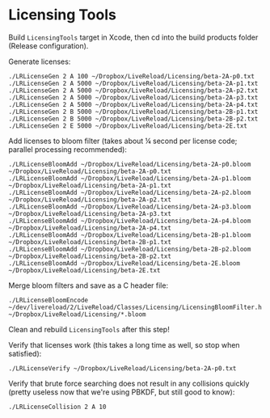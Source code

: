 Licensing Tools
===============

Build `LicensingTools` target in Xcode, then cd into the build products folder (Release configuration).

Generate licenses:

    ./LRLicenseGen 2 A 100 ~/Dropbox/LiveReload/Licensing/beta-2A-p0.txt
    ./LRLicenseGen 2 A 5000 ~/Dropbox/LiveReload/Licensing/beta-2A-p1.txt
    ./LRLicenseGen 2 A 5000 ~/Dropbox/LiveReload/Licensing/beta-2A-p2.txt
    ./LRLicenseGen 2 A 5000 ~/Dropbox/LiveReload/Licensing/beta-2A-p3.txt
    ./LRLicenseGen 2 A 5000 ~/Dropbox/LiveReload/Licensing/beta-2A-p4.txt
    ./LRLicenseGen 2 B 5000 ~/Dropbox/LiveReload/Licensing/beta-2B-p1.txt
    ./LRLicenseGen 2 B 5000 ~/Dropbox/LiveReload/Licensing/beta-2B-p2.txt
    ./LRLicenseGen 2 E 5000 ~/Dropbox/LiveReload/Licensing/beta-2E.txt

Add licenses to bloom filter (takes about ¼ second per license code; parallel processing recommended):

    ./LRLicenseBloomAdd ~/Dropbox/LiveReload/Licensing/beta-2A-p0.bloom ~/Dropbox/LiveReload/Licensing/beta-2A-p0.txt
    ./LRLicenseBloomAdd ~/Dropbox/LiveReload/Licensing/beta-2A-p1.bloom ~/Dropbox/LiveReload/Licensing/beta-2A-p1.txt
    ./LRLicenseBloomAdd ~/Dropbox/LiveReload/Licensing/beta-2A-p2.bloom ~/Dropbox/LiveReload/Licensing/beta-2A-p2.txt
    ./LRLicenseBloomAdd ~/Dropbox/LiveReload/Licensing/beta-2A-p3.bloom ~/Dropbox/LiveReload/Licensing/beta-2A-p3.txt
    ./LRLicenseBloomAdd ~/Dropbox/LiveReload/Licensing/beta-2A-p4.bloom ~/Dropbox/LiveReload/Licensing/beta-2A-p4.txt
    ./LRLicenseBloomAdd ~/Dropbox/LiveReload/Licensing/beta-2B-p1.bloom ~/Dropbox/LiveReload/Licensing/beta-2B-p1.txt
    ./LRLicenseBloomAdd ~/Dropbox/LiveReload/Licensing/beta-2B-p2.bloom ~/Dropbox/LiveReload/Licensing/beta-2B-p2.txt
    ./LRLicenseBloomAdd ~/Dropbox/LiveReload/Licensing/beta-2E.bloom ~/Dropbox/LiveReload/Licensing/beta-2E.txt

Merge bloom filters and save as a C header file:

    ./LRLicenseBloomEncode ~/dev/livereload/2/LiveReload/Classes/Licensing/LicensingBloomFilter.h ~/Dropbox/LiveReload/Licensing/*.bloom

Clean and rebuild `LicensingTools` after this step!

Verify that licenses work (this takes a long time as well, so stop when satisfied):

    ./LRLicenseVerify ~/Dropbox/LiveReload/Licensing/beta-2A-p0.txt

Verify that brute force searching does not result in any collisions quickly (pretty useless now that we're using PBKDF, but still good to know):

    ./LRLicenseCollision 2 A 10
